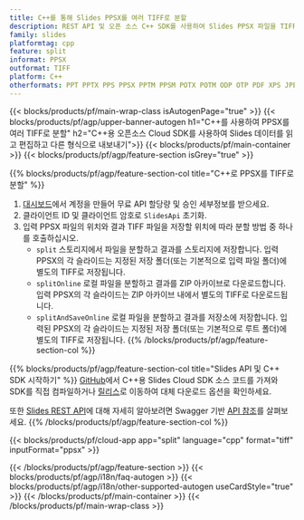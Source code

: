 ```yaml
---
title: C++를 통해 Slides PPSX를 여러 TIFF로 분할
description: REST API 및 오픈 소스 C++ SDK를 사용하여 Slides PPSX 파일을 TIFF 슬라이드로 분할
family: slides
platformtag: cpp
feature: split
informat: PPSX
outformat: TIFF
platform: C++
otherformats: PPT PPTX PPS PPSX PPTM PPSM POTX POTM ODP OTP PDF XPS JPEG PNG BMP SVG HTML5 MD GIF XAML
---
```


{{< blocks/products/pf/main-wrap-class isAutogenPage="true" >}}
{{< blocks/products/pf/agp/upper-banner-autogen h1="C++를 사용하여 PPSX를 여러 TIFF로 분할" h2="C++용 오픈소스 Cloud SDK를 사용하여 Slides 데이터를 읽고 편집하고 다른 형식으로 내보내기">}}
{{< blocks/products/pf/main-container >}}
{{< blocks/products/pf/agp/feature-section isGrey="true" >}}

{{% blocks/products/pf/agp/feature-section-col title="C++로 PPSX를 TIFF로 분할" %}}
1. <a href="https://dashboard.aspose.cloud/">대시보드</a>에서 계정을 만들어 무료 API 할당량 및 승인 세부정보를 받으세요.
1. 클라이언트 ID 및 클라이언트 암호로 ```SlidesApi``` 초기화.
1. 입력 PPSX 파일의 위치와 결과 TIFF 파일을 저장할 위치에 따라 분할 방법 중 하나를 호출하십시오.
    - ```split``` 스토리지에서 파일을 분할하고 결과를 스토리지에 저장합니다. 입력 PPSX의 각 슬라이드는 지정된 저장 폴더(또는 기본적으로 입력 파일 폴더)에 별도의 TIFF로 저장됩니다.
    - ```splitOnline``` 로컬 파일을 분할하고 결과를 ZIP 아카이브로 다운로드합니다. 입력 PPSX의 각 슬라이드는 ZIP 아카이브 내에서 별도의 TIFF로 다운로드됩니다.
    - ```splitAndSaveOnline``` 로컬 파일을 분할하고 결과를 저장소에 저장합니다. 입력된 PPSX의 각 슬라이드는 지정된 저장 폴더(또는 기본적으로 루트 폴더)에 별도의 TIFF로 저장됩니다.
{{% /blocks/products/pf/agp/feature-section-col %}}

{{% blocks/products/pf/agp/feature-section-col title="Slides API 및 C++ SDK 시작하기" %}}
[GitHub](https://github.com/aspose-slides-cloud/aspose-slides-cloud-cpp)에서 C++용 Slides Cloud SDK 소스 코드를 가져와 SDK를 직접 컴파일하거나 [릴리스](https://releases.aspose.cloud/)로 이동하여 대체 다운로드 옵션을 확인하세요.

또한 [Slides REST API](https://products.aspose.cloud/slides/curl/)에 대해 자세히 알아보려면 Swagger 기반 [API 참조](https://apireference.aspose.cloud/slides/)를 살펴보세요.
{{% /blocks/products/pf/agp/feature-section-col %}}

{{< blocks/products/pf/cloud-app app="split" language="cpp" format="tiff" inputFormat="ppsx" >}}

{{< /blocks/products/pf/agp/feature-section >}}
{{< blocks/products/pf/agp/i18n/faq-autogen >}}
{{< blocks/products/pf/agp/i18n/other-supported-autogen useCardStyle="true" >}}
{{< /blocks/products/pf/main-container >}}
{{< /blocks/products/pf/main-wrap-class >}}